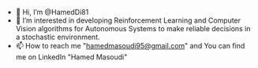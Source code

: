 - 👋 Hi, I’m @HamedDi81
- 👀 I’m interested in developing Reinforcement Learning and Computer Vision algorithms for Autonomous Systems to make reliable decisions in a stochastic environment.
- 📫 How to reach me "hamedmasoudi95@gmail.com" and You can find me on LinkedIn "Hamed Masoudi"
